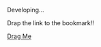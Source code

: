 Developing...

Drap the link to the bookmark!!

<a href='javascript:(function(){if(!window.__clipper){var a=document.createElement("script");a.src="http://lwdgit.github.io/web-clipper/dist/link.js";document.getElementsByTagName("body")[0].appendChild(a);}else{window.__clipper.toggle();}}());'>Drag Me</a>
